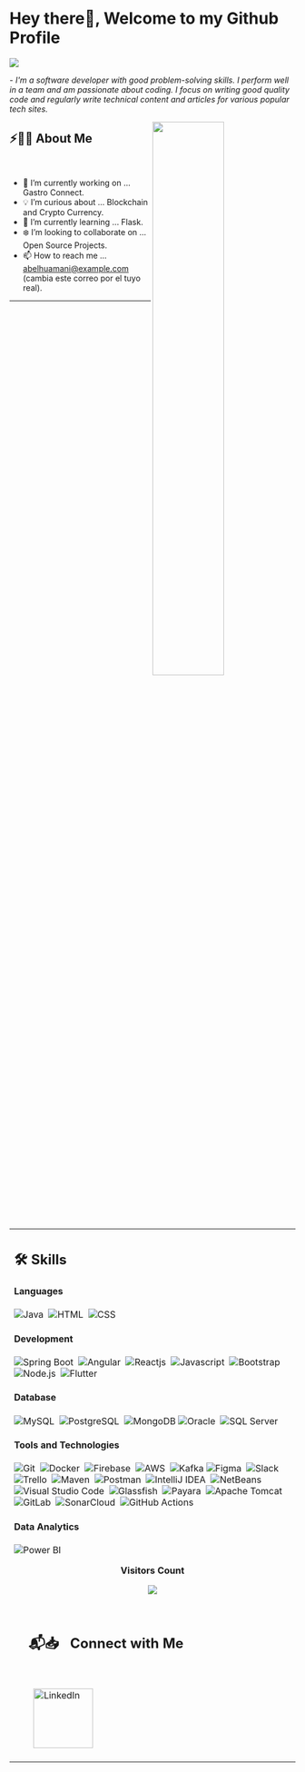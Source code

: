 # Hey there👋, Welcome to my Github Profile

<img src="https://readme-typing-svg.herokuapp.com?font=Architects+Daughter&color=22EBF7&size=25&center=false&lines=Hey!+I'm+Abel;Full+stack+web+developer...;Data+Science+Enthusiast...;Tech+Blogger...;Active+Open+Source+Contributor..."/>

<p>- <i>I'm a software developer with good problem-solving skills. I perform well in a team and am passionate about coding. I focus on writing good quality code and regularly write technical content and articles for various popular tech sites.</i></p>

<img src="https://user-images.githubusercontent.com/89788120/167628634-549d2bdd-609e-4275-85af-1e1974da64ca.gif" width="50%" align="right" />

## ⚡🙋‍♂️ About Me

</br>

- 🔧 I’m currently working on ... Gastro Connect.
- 💡 I’m curious about ... Blockchain and Crypto Currency.
- 📖 I’m currently learning ... Flask.
- ❄️ I’m looking to collaborate on ... Open Source Projects.
- 📫 How to reach me ... abelhuamani@example.com (cambia este correo por el tuyo real).

<hr>

</br>

<table width="100%" >

 <tr>
    <td width="60%">

## 🛠️ Skills

#### Languages

![Java](https://img.shields.io/badge/Java-%23150458.svg?style=flat&logo=java&logoColor=orange)&nbsp;
![HTML](https://img.shields.io/badge/HTML5-E34F26?style=flat&logo=html5&logoColor=white)&nbsp;
![CSS](https://img.shields.io/badge/CSS3-1572B6?style=flat&logo=css3&logoColor=white)&nbsp;

#### Development
![Spring Boot](https://img.shields.io/badge/Spring%20Boot-6DB33F?style=flat&logo=spring-boot&logoColor=white)&nbsp;
![Angular](https://img.shields.io/badge/Angular-DD0031?style=flat&logo=angular&logoColor=white)&nbsp;
![Reactjs](https://img.shields.io/badge/React-20232A?style=flat&logo=react&logoColor=61DAFB)&nbsp;
![Javascript](https://img.shields.io/badge/JavaScript-F7DF1E?style=flat&logo=javascript&logoColor=black)&nbsp;
![Bootstrap](https://img.shields.io/badge/Bootstrap-563D7C?style=flat&logo=bootstrap&logoColor=white)&nbsp;
![Node.js](https://img.shields.io/badge/Node.js-339933?style=flat&logo=nodedotjs&logoColor=white)&nbsp;
![Flutter](https://img.shields.io/badge/Flutter-02569B?style=flat&logo=flutter&logoColor=white)&nbsp;

#### Database
![MySQL](https://img.shields.io/badge/MySQL-00000F?style=flat&logo=mysql&logoColor=white)&nbsp;
![PostgreSQL](https://img.shields.io/badge/PostgreSQL-316192?style=flat&logo=postgresql&logoColor=green)&nbsp;
![MongoDB](https://img.shields.io/badge/MongoDB-4EA94B?style=flat&logo=mongodb&logoColor=white)
![Oracle](https://img.shields.io/badge/Oracle-F80000?style=flat&logo=oracle&logoColor=black)&nbsp;
![SQL Server](https://img.shields.io/badge/Microsoft%20SQL%20Server-CC2927?style=flat&logo=microsoft%20sql%20server&logoColor=white)&nbsp;

#### Tools and Technologies
![Git](https://img.shields.io/badge/-Git-05122A?style=flat&logo=git)&nbsp;
![Docker](https://img.shields.io/badge/Docker-2CA5E0?style=flat&logo=docker&logoColor=white)&nbsp;
![Firebase](https://img.shields.io/badge/firebase-%23ED7A00.svg?style=flat&logo=firebase&logoColor=white)&nbsp;
![AWS](https://img.shields.io/badge/Amazon_AWS-232F3E?style=flat&logo=amazon-aws&logoColor=white)&nbsp;
![Kafka](https://img.shields.io/badge/Apache_Kafka-231F20?style=flat&logo=apache-kafka&logoColor=white)
![Figma](https://img.shields.io/badge/Figma-F24E1E?style=flat&logo=figma&logoColor=white)&nbsp;
![Slack](https://img.shields.io/badge/Slack-4A154B?style=flat&logo=slack&logoColor=white)&nbsp;
![Trello](https://img.shields.io/badge/Trello-0052CC?style=flat&logo=trello&logoColor=white)&nbsp;
![Maven](https://img.shields.io/badge/Apache%20Maven-C71A36?style=flat&logo=Apache%20Maven&logoColor=white)&nbsp;
![Postman](https://img.shields.io/badge/Postman-FF6C37?style=flat&logo=Postman&logoColor=white)&nbsp;
![IntelliJ IDEA](https://img.shields.io/badge/IntelliJ_IDEA-000000.svg?style=flat&logo=intellij-idea&logoColor=white)&nbsp;
![NetBeans](https://img.shields.io/badge/NetBeansIDE-1B6AC6.svg?style=flat&logo=apache-netbeans-ide&logoColor=white)&nbsp;
![Visual Studio Code](https://img.shields.io/badge/Visual_Studio_Code-0078D4?style=flat&logo=visual%20studio%20code&logoColor=white)&nbsp;
![Glassfish](https://img.shields.io/badge/GlassFish-4EA94B?style=flat&logo=glassfish&logoColor=white)&nbsp;
![Payara](https://img.shields.io/badge/Payara-1572B6?style=flat&logo=payara&logoColor=white)&nbsp;
![Apache Tomcat](https://img.shields.io/badge/Apache_Tomcat-F8DC75?style=flat&logo=apache-tomcat&logoColor=black)&nbsp;
![GitLab](https://img.shields.io/badge/GitLab-330F63?style=flat&logo=gitlab&logoColor=white)&nbsp;
![SonarCloud](https://img.shields.io/badge/SonarCloud-F3702A?style=flat&logo=sonarcloud&logoColor=white)&nbsp;
![GitHub Actions](https://img.shields.io/badge/GitHub_Actions-2088FF?style=flat&logo=github-actions&logoColor=white)&nbsp;

#### Data Analytics
![Power BI](https://img.shields.io/badge/PowerBI-F2C811?style=flat&logo=Power%20BI&logoColor=white)


<div align="center">
 <b style = {font-weight: 600}>Visitors Count</b>

<p align="center"><img align="center" src="https://profile-counter.glitch.me/{AbelHuamani}/count.svg" /></p> 
<br>
</div>

## &nbsp; &nbsp; 📬📥 &nbsp; Connect with Me

<br/>

&nbsp; &nbsp; &nbsp; &nbsp; <a href="https://www.linkedin.com/in/abel-huamani-espinoza-02941620a/recent-activity/all/"><img width="105px" alt="LinkedIn" src="https://img.shields.io/badge/LinkedIn%20-%230077B5.svg?&style=flat&logo=linkedin&logoColor=white"/></a> &nbsp;&nbsp;&nbsp;
